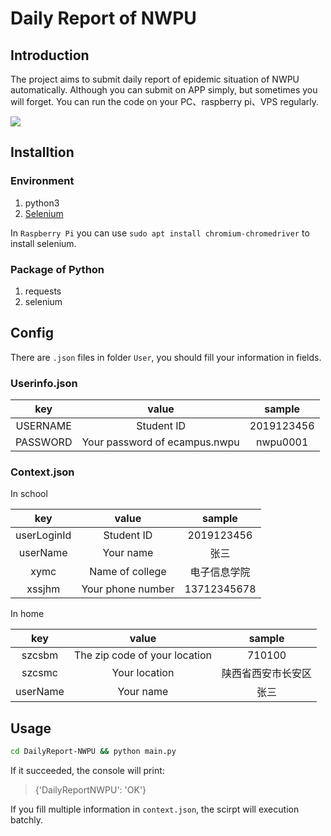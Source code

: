 # Daily Report of NWPU

## Introduction

The project aims to submit daily report of epidemic situation of NWPU automatically. Although you can submit on APP simply, but sometimes you will forget. You can run the code on your PC、raspberry pi、VPS regularly.

![](https://i.loli.net/2021/08/05/8zg19ul25qocf6k.png)

## Installtion

### Environment

1. python3
2. [Selenium](https://selenium-python.readthedocs.io/installation.html)

In `Raspberry Pi` you can use `sudo apt install chromium-chromedriver` to install selenium.

### Package of Python

1. requests
2. selenium

## Config

There are `.json` files in folder `User`, you should fill your information in fields.

### Userinfo.json

|   key    |             value             |   sample   |
| :------: | :---------------------------: | :--------: |
| USERNAME |          Student ID           | 2019123456 |
| PASSWORD | Your password of ecampus.nwpu |  nwpu0001  |

### Context.json

In school

|     key     |       value       |    sample    |
| :---------: | :---------------: | :----------: |
| userLoginId |    Student ID     |  2019123456  |
|  userName   |     Your name     |     张三     |
|    xymc     |  Name of college  | 电子信息学院 |
|   xssjhm    | Your phone number | 13712345678  |


In home

|   key    |             value             |       sample       |
| :------: | :---------------------------: | :----------------: |
|  szcsbm  | The zip code of your location |       710100       |
|  szcsmc  |         Your location         | 陕西省西安市长安区 |
| userName |           Your name           |        张三        |

## Usage

```bash
cd DailyReport-NWPU && python main.py
```

If it succeeded, the console will print:

> {'DailyReportNWPU': 'OK'}

If you fill multiple information in `context.json`, the scirpt will execution batchly.

